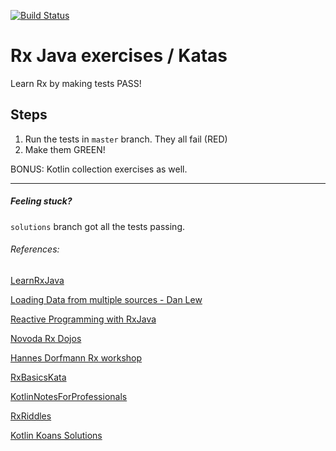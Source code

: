 [![Build Status](https://travis-ci.org/ExpensiveBelly/RxKata.svg?branch=solutions)](https://travis-ci.org/ExpensiveBelly/RxKata)

# Rx Java exercises / Katas

Learn Rx by making tests PASS!

## Steps
1. Run the tests in `master` branch. They all fail (RED)
2. Make them GREEN!

BONUS: Kotlin collection exercises as well.

---
##### Feeling stuck?

`solutions` branch got all the tests passing.

###### References:
[LearnRxJava](https://github.com/jhusain/learnrxjava)

[Loading Data from multiple sources - Dan Lew](http://blog.danlew.net/2015/06/22/loading-data-from-multiple-sources-with-rxjava/)

[Reactive Programming with RxJava](http://shop.oreilly.com/product/0636920042228.do)

[Novoda Rx Dojos](https://github.com/novoda/dojos/tree/master/workshops/RxJava)

[Hannes Dorfmann Rx workshop](https://github.com/sockeqwe/rxworkshop)

[RxBasicsKata](https://github.com/sergiiz/RxBasicsKata)

[KotlinNotesForProfessionals](http://books.goalkicker.com/KotlinBook/)

[RxRiddles](https://github.com/vanniktech/RxRiddles)

[Kotlin Koans Solutions](https://github.com/efung/kotlin-koans-solutions)
